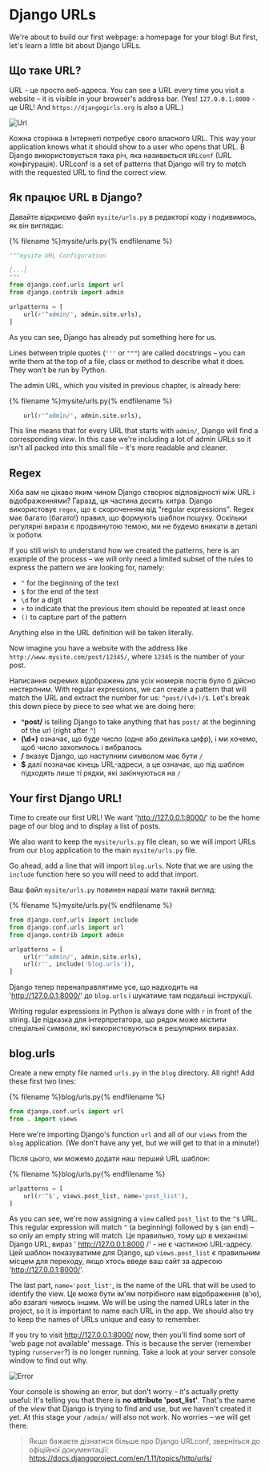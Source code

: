 # Django URLs

We're about to build our first webpage: a homepage for your blog! But first, let's learn a little bit about Django URLs.

## Що таке URL?

URL - це просто веб-адреса. You can see a URL every time you visit a website – it is visible in your browser's address bar. (Yes! `127.0.0.1:8000` - це URL! And `https://djangogirls.org` is also a URL.)

![Url](images/url.png)

Кожна сторінка в Інтернеті потребує свого власного URL. This way your application knows what it should show to a user who opens that URL. В Django використовується така річ, яка називається `URLconf` (URL конфігурація). URLconf is a set of patterns that Django will try to match with the requested URL to find the correct view.

## Як працює URL в Django?

Давайте відкриємо файл `mysite/urls.py` в редакторі коду і подивимось, як він виглядає:

{% filename %}mysite/urls.py{% endfilename %}

```python
"""mysite URL Configuration

[...]
"""
from django.conf.urls import url
from django.contrib import admin

urlpatterns = [
    url(r'^admin/', admin.site.urls),
]
```

As you can see, Django has already put something here for us.

Lines between triple quotes (`'''` or `"""`) are called docstrings – you can write them at the top of a file, class or method to describe what it does. They won't be run by Python.

The admin URL, which you visited in previous chapter, is already here:

{% filename %}mysite/urls.py{% endfilename %}

```python
    url(r'^admin/', admin.site.urls),
```

This line means that for every URL that starts with `admin/`, Django will find a corresponding *view*. In this case we're including a lot of admin URLs so it isn't all packed into this small file – it's more readable and cleaner.

## Regex

Хіба вам не цікаво яким чином Django створює відповідності між URL і відображеннями? Гаразд, ця частина досить хитра. Django використовує `regex`, що є скороченням від "regular expressions". Regex має багато (багато!) правил, що формують шаблон пошуку. Оскільки регулярні вирази є продвинутою темою, ми не будемо вникати в деталі їх роботи.

If you still wish to understand how we created the patterns, here is an example of the process – we will only need a limited subset of the rules to express the pattern we are looking for, namely:

* `^` for the beginning of the text
* `$` for the end of the text
* `\d` for a digit
* `+` to indicate that the previous item should be repeated at least once
* `()` to capture part of the pattern

Anything else in the URL definition will be taken literally.

Now imagine you have a website with the address like `http://www.mysite.com/post/12345/`, where `12345` is the number of your post.

Написання окремих відображень для усіх номерів постів було б дійсно нестерпним. With regular expressions, we can create a pattern that will match the URL and extract the number for us: `^post/(\d+)/$`. Let's break this down piece by piece to see what we are doing here:

* **^post/** is telling Django to take anything that has `post/` at the beginning of the url (right after `^`)
* **(\d+)** означає, що буде число (одне або декілька цифр), і ми хочемо, щоб число захопилось і вибралось
* **/** вказує Django, що наступним символом має бути `/`
* **$** далі позначає кінець URL-адреси, а це означає, що під шаблон підходять лише ті рядки, які закінчуються на `/`

## Your first Django URL!

Time to create our first URL! We want 'http://127.0.0.1:8000/' to be the home page of our blog and to display a list of posts.

We also want to keep the `mysite/urls.py` file clean, so we will import URLs from our `blog` application to the main `mysite/urls.py` file.

Go ahead, add a line that will import `blog.urls`. Note that we are using the `include` function here so you will need to add that import.

Ваш файл `mysite/urls.py` повинен наразі мати такий вигляд:

{% filename %}mysite/urls.py{% endfilename %}

```python
from django.conf.urls import include
from django.conf.urls import url
from django.contrib import admin

urlpatterns = [
    url(r'^admin/', admin.site.urls),
    url(r'', include('blog.urls')),
]
```

Django тепер перенаправлятиме усе, що надходить на 'http://127.0.0.1:8000/' до `blog.urls` і шукатиме там подальші інструкції.

Writing regular expressions in Python is always done with `r` in front of the string. Це підказка для інтерпретатора, що рядок може містити спеціальні символи, які використовуються в решулярних виразах.

## blog.urls

Create a new empty file named `urls.py` in the `blog` directory. All right! Add these first two lines:

{% filename %}blog/urls.py{% endfilename %}

```python
from django.conf.urls import url
from . import views
```

Here we're importing Django's function `url` and all of our `views` from the `blog` application. (We don't have any yet, but we will get to that in a minute!)

Після цього, ми можемо додати наш перший URL шаблон:

{% filename %}blog/urls.py{% endfilename %}

```python
urlpatterns = [
    url(r'^$', views.post_list, name='post_list'),
]
```

As you can see, we're now assigning a `view` called `post_list` to the `^$` URL. This regular expression will match `^` (a beginning) followed by `$` (an end) – so only an empty string will match. Це правильно, тому що в механізмі Django URL, вираз ' http://127.0.0.1:8000 /' - не є частиною URL-адресу. Цей шаблон показуватиме для Django, що `views.post_list` є правильним місцем для переходу, якщо хтось введе ваш сайт за адресою 'http://127.0.0.1:8000/'.

The last part, `name='post_list'`, is the name of the URL that will be used to identify the view. Це може бути ім'ям потрібного нам відображення (в'ю), або взагалі чимось іншим. We will be using the named URLs later in the project, so it is important to name each URL in the app. We should also try to keep the names of URLs unique and easy to remember.

If you try to visit http://127.0.0.1:8000/ now, then you'll find some sort of 'web page not available' message. This is because the server (remember typing `runserver`?) is no longer running. Take a look at your server console window to find out why.

![Error](images/error1.png)

Your console is showing an error, but don't worry – it's actually pretty useful: It's telling you that there is **no attribute 'post_list'**. That's the name of the *view* that Django is trying to find and use, but we haven't created it yet. At this stage your `/admin/` will also not work. No worries – we will get there.

> Якщо бажаєте дізнатися більше про Django URLconf, зверніться до офіційної документації: https://docs.djangoproject.com/en/1.11/topics/http/urls/